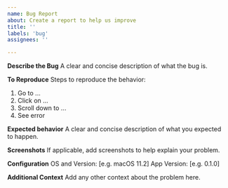 ```yaml
---
name: Bug Report
about: Create a report to help us improve
title: ''
labels: 'bug'
assignees: ''

---
```


**Describe the Bug**
A clear and concise description of what the bug is.

**To Reproduce**
Steps to reproduce the behavior:
1. Go to ...
2. Click on ...
3. Scroll down to ...
4. See error

**Expected behavior**
A clear and concise description of what you expected to happen.

**Screenshots**
If applicable, add screenshots to help explain your problem.

**Configuration**
OS and Version: [e.g. macOS 11.2]
App Version: [e.g. 0.1.0]

**Additional Context**
Add any other context about the problem here.
